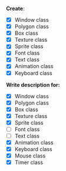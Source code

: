 **Create**:
- [X] Window class
- [X] Polygon class
- [X] Box class
- [X] Texture class
- [X] Sprite class
- [X] Font class
- [X] Text class
- [X] Animation class
- [X] Keyboard class

**Write description for:**
- [X] Window class
- [X] Polygon class
- [X] Box class
- [X] Texture class
- [X] Sprite class
- [ ] Font class
- [ ] Text class
- [X] Animation class
- [X] Keyboard class
- [X] Mouse class
- [X] Timer class
